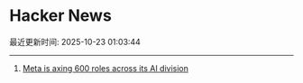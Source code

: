 # Hacker News

最近更新时间: 2025-10-23 01:03:44

--- 
1. [Meta is axing 600 roles across its AI division](https://www.theverge.com/news/804253/meta-ai-research-layoffs-fair-superintelligence) 
